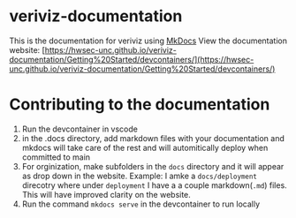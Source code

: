 # veriviz-documentation
This is the documentation for veriviz using [MkDocs](https://www.mkdocs.org/)
View the documentation website: [https://hwsec-unc.github.io/veriviz-documentation/Getting%20Started/devcontainers/](https://hwsec-unc.github.io/veriviz-documentation/Getting%20Started/devcontainers/)

# Contributing to the documentation

1. Run the devcontainer in vscode
2. in the .docs directory, add markdown files with your documentation and mkdocs will take care of the rest and will automitically deploy when committed to main
3. For orginization, make subfolders in the `docs` directory and it will appear as drop down in the website. Example: I amke a `docs/deployment` direcotry where under `deployment` I have a a couple markdown(`.md`) files. This will have improved clarity on the website.
4. Run the command `mkdocs serve` in the devcontainer to run locally
